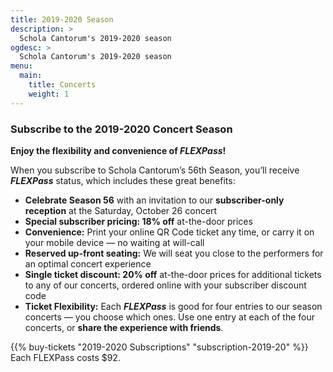 ```yaml
---
title: 2019-2020 Season
description: >
  Schola Cantorum's 2019-2020 season
ogdesc: >
  Schola Cantorum's 2019-2020 season
menu:
  main:
    title: Concerts
    weight: 1
---
```


<a name="subscriptions"></a>

### Subscribe to the 2019-2020 Concert Season

**Enjoy the flexibility and convenience of *FLEXPass*!**

When you subscribe to Schola Cantorum’s 56th Season, you’ll receive
***FLEXPass*** status, which includes these great benefits:

* **Celebrate Season 56** with an invitation to our **subscriber-only
  reception** at the Saturday, October 26 concert
* **Special subscriber pricing: 18% off** at-the-door prices
* **Convenience:** Print your online QR Code ticket any time, or carry it on
  your mobile device — no waiting at will-call
* **Reserved up-front seating:** We will seat you close to the performers for
  an optimal concert experience
* **Single ticket discount: 20% off** at-the-door prices for additional tickets
  to any of our concerts, ordered online with your subscriber discount code
* **Ticket Flexibility:** Each ***FLEXPass*** is good for four entries to our
  season concerts — you choose which ones.  Use one entry at each of the four
  concerts, or **share the experience with friends**.

{{% buy-tickets "2019-2020 Subscriptions" "subscription-2019-20" %}}  
Each FLEXPass costs $92.
